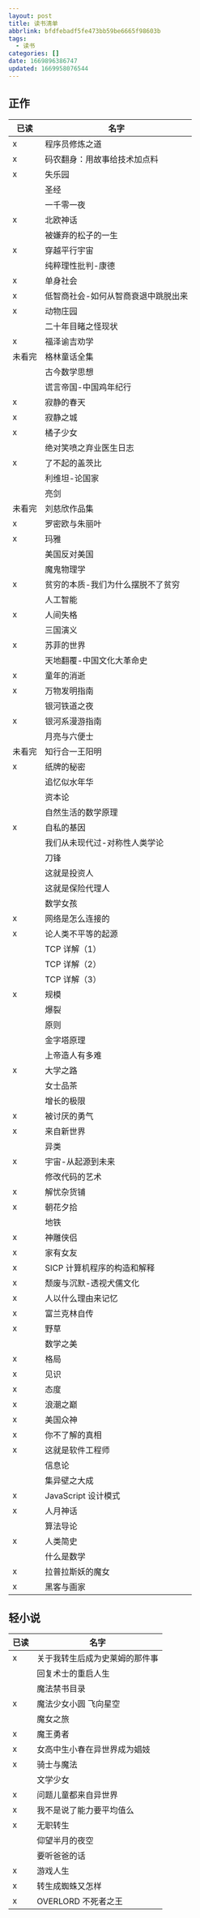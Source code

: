 ```yaml
---
layout: post
title: 读书清单
abbrlink: bfdfebadf5fe473bb59be6665f98603b
tags:
  - 读书
categories: []
date: 1669896386747
updated: 1669958076544
---
```


## 正作

| 已读  | 名字                 |
| --- | ------------------ |
| x   | 程序员修炼之道            |
| x   | 码农翻身：用故事给技术加点料     |
| x   | 失乐园                |
|     | 圣经                 |
|     | 一千零一夜              |
| x   | 北欧神话               |
|     | 被嫌弃的松子的一生          |
| x   | 穿越平行宇宙             |
|     | 纯粹理性批判-康德          |
| x   | 单身社会               |
| x   | 低智商社会-如何从智商衰退中跳脱出来 |
| x   | 动物庄园               |
|     | 二十年目睹之怪现状          |
| x   | 福泽谕吉劝学             |
| 未看完 | 格林童话全集             |
|     | 古今数学思想             |
|     | 谎言帝国-中国鸡年纪行        |
| x   | 寂静的春天              |
| x   | 寂静之城               |
| x   | 橘子少女               |
|     | 绝对笑喷之弃业医生日志        |
| x   | 了不起的盖茨比            |
|     | 利维坦-论国家            |
|     | 亮剑                 |
| 未看完 | 刘慈欣作品集             |
| x   | 罗密欧与朱丽叶            |
| x   | 玛雅                 |
|     | 美国反对美国             |
|     | 魔鬼物理学              |
| x   | 贫穷的本质-我们为什么摆脱不了贫穷  |
|     | 人工智能               |
| x   | 人间失格               |
|     | 三国演义               |
| x   | 苏菲的世界              |
|     | 天地翻覆-中国文化大革命史      |
| x   | 童年的消逝              |
| x   | 万物发明指南             |
|     | 银河铁道之夜             |
| x   | 银河系漫游指南            |
|     | 月亮与六便士             |
| 未看完 | 知行合一王阳明            |
| x   | 纸牌的秘密              |
|     | 追忆似水年华             |
|     | 资本论                |
|     | 自然生活的数学原理          |
| x   | 自私的基因              |
|     | 我们从未现代过-对称性人类学论    |
|     | 刀锋                 |
|     | 这就是投资人             |
|     | 这就是保险代理人           |
|     | 数学女孩               |
| x   | 网络是怎么连接的           |
| x   | 论人类不平等的起源          |
|     | TCP 详解（1）          |
|     | TCP 详解（2）          |
|     | TCP 详解（3）          |
| x   | 规模                 |
|     | 爆裂                 |
|     | 原则                 |
|     | 金字塔原理              |
|     | 上帝造人有多难            |
| x   | 大学之路               |
|     | 女士品茶               |
|     | 增长的极限              |
| x   | 被讨厌的勇气             |
| x   | 来自新世界              |
|     | 异类                 |
| x   | 宇宙-从起源到未来          |
|     | 修改代码的艺术            |
| x   | 解忧杂货铺              |
| x   | 朝花夕拾               |
|     | 地铁                 |
| x   | 神雕侠侣               |
| x   | 家有女友               |
| x   | SICP 计算机程序的构造和解释   |
| x   | 颓废与沉默-透视犬儒文化       |
| x   | 人以什么理由来记忆          |
| x   | 富兰克林自传             |
| x   | 野草                 |
|     | 数学之美               |
| x   | 格局                 |
| x   | 见识                 |
| x   | 态度                 |
| x   | 浪潮之巅               |
| x   | 美国众神               |
| x   | 你不了解的真相            |
| x   | 这就是软件工程师           |
|     | 信息论                |
|     | 集异壁之大成             |
| x   | JavaScript 设计模式    |
| x   | 人月神话               |
|     | 算法导论               |
| x   | 人类简史               |
|     | 什么是数学              |
| x   | 拉普拉斯妖的魔女           |
| x   | 黑客与画家              |

## 轻小说

| 已读 | 名字              |
| -- | --------------- |
| x  | 关于我转生后成为史莱姆的那件事 |
|    | 回复术士的重启人生       |
|    | 魔法禁书目录          |
| x  | 魔法少女小圆 飞向星空     |
|    | 魔女之旅            |
| x  | 魔王勇者            |
| x  | 女高中生小春在异世界成为娼妓  |
| x  | 骑士与魔法           |
|    | 文学少女            |
| x  | 问题儿童都来自异世界      |
| x  | 我不是说了能力要平均值么    |
| x  | 无职转生            |
|    | 仰望半月的夜空         |
|    | 要听爸爸的话          |
| x  | 游戏人生            |
| x  | 转生成蜘蛛又怎样        |
| x  | OVERLORD 不死者之王  |
